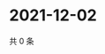 # 2021-12-02

共 0 条

<!-- BEGIN WEIBO -->
<!-- 最后更新时间 Thu Dec 02 2021 03:00:53 GMT+0800 (China Standard Time) -->

<!-- END WEIBO -->
